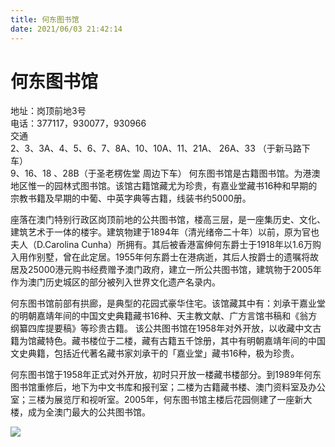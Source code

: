 ```yaml
---
title: 何东图书馆  
date: 2021/06/03 21:42:14  
---
```

  
# 何东图书馆  
地址：岗顶前地3号  
电话：377117，930077，930966  
交通  
2、3、3A、4、5、6、7、8A、10、10A、11、21A、 26A、33 （于新马路下车）  
9、16、18 、28B（于圣老楞佐堂 周边下车） 
何东图书馆是古籍图书馆。为港澳地区惟一的园林式图书馆。该馆古籍馆藏尤为珍贵，有嘉业堂藏书16种和早期的宗教书籍及早期的中葡、中英字典等古籍，线装书约5000册。  
  
座落在澳门特别行政区岗顶前地的公共图书馆，楼高三层，是一座集历史、文化、建筑艺术于一体的楼宇。建筑物建于1894年（清光绪帝二十年）以前，原为官也夫人（D.Carolina Cunha）所拥有。其后被香港富绅何东爵士于1918年以1.6万购入用作别墅，曾在此定居。1955年何东爵士在港病逝，其后人按爵士的遗嘱将故居及25000港元购书经费赠予澳门政府，建立一所公共图书馆，建筑物于2005年作为澳门历史城区的部分被列入世界文化遗产名录内。  
  
何东图书馆前部有拱廊，是典型的花园式豪华住宅。该馆藏其中有：刘承干嘉业堂的明朝嘉靖年间的中国文史典籍藏书16种、天主教文献、广方言馆书稿和《翁方纲纂四库提要稿》等珍贵古籍。 该公共图书馆在1958年对外开放，以收藏中文古籍为馆藏特色。藏书楼位于二楼，藏有古籍五千馀册，其中有明朝嘉靖年间的中国文史典籍，包括近代著名藏书家刘承干的「嘉业堂」藏书16种，极为珍贵。  
  
何东图书馆于1958年正式对外开放，初时只开放一楼藏书楼部分。到1989年何东图书馆重修后，地下为中文书库和报刊室；二楼为古籍藏书楼、澳门资料室及办公室；三楼为展览厅和视听室。2005年，何东图书馆主楼后花园侧建了一座新大楼，成为全澳门最大的公共图书馆。  
  
![](https://cdn.jsdelivr.net/gh/szqq0512/Pic/img/202201212115847.png)  